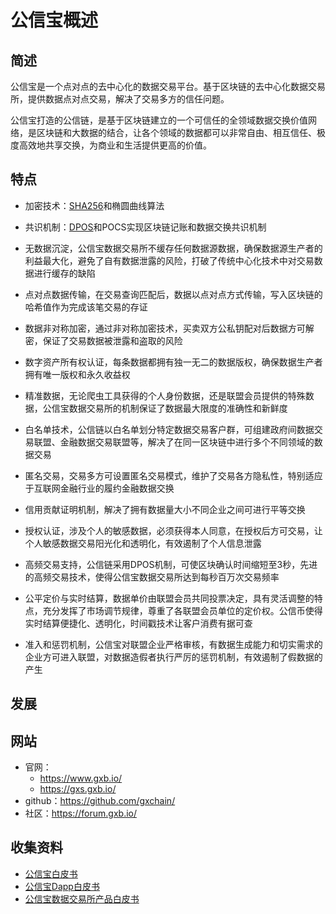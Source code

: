# 公信宝概述

## 简述

公信宝是一个点对点的去中心化的数据交易平台。基于区块链的去中心化数据交易所，提供数据点对点交易，解决了交易多方的信任问题。

公信宝打造的公信链，是基于区块链建立的一个可信任的全领域数据交换价值网络，是区块链和大数据的结合，让各个领域的数据都可以非常自由、相互信任、极度高效地共享交换，为商业和生活提供更高的价值。

## 特点

- 加密技术：[SHA256](../../核心技术/加密技术/散列算法-SHA系列.md)和椭圆曲线算法
- 共识机制：[DPOS](../../核心技术/共识算法/共识算法-POW.md)和POCS实现区块链记账和数据交换共识机制

- 无数据沉淀，公信宝数据交易所不缓存任何数据源数据，确保数据源生产者的利益最大化，避免了自有数据泄露的风险，打破了传统中心化技术中对交易数据进行缓存的缺陷
- 点对点数据传输，在交易查询匹配后，数据以点对点方式传输，写入区块链的哈希值作为完成该笔交易的存证
- 数据非对称加密，通过非对称加密技术，买卖双方公私钥配对后数据方可解密，保证了交易数据被泄露和盗取的风险
- 数字资产所有权认证，每条数据都拥有独一无二的数据版权，确保数据生产者拥有唯一版权和永久收益权
- 精准数据，无论爬虫工具获得的个人身份数据，还是联盟会员提供的特殊数据，公信宝数据交易所的机制保证了数据最大限度的准确性和新鲜度
- 白名单技术，公信链以白名单划分特定数据交易客户群，可组建政府间数据交易联盟、金融数据交易联盟等，解决了在同一区块链中进行多个不同领域的数据交易
- 匿名交易，交易多方可设置匿名交易模式，维护了交易各方隐私性，特别适应于互联网金融行业的履约金融数据交换
- 信用贡献证明机制，解决了拥有数据量大小不同企业之间可进行平等交换
- 授权认证，涉及个人的敏感数据，必须获得本人同意，在授权后方可交易，让个人敏感数据交易阳光化和透明化，有效遏制了个人信息泄露
- 高频交易支持，公信链采用DPOS机制，可使区块确认时间缩短至3秒，先进的高频交易技术，使得公信宝数据交易所达到每秒百万次交易频率
- 公平定价与实时结算，数据单价由联盟会员共同投票决定，具有灵活调整的特点，充分发挥了市场调节规律，尊重了各联盟会员单位的定价权。公信币使得实时结算便捷化、透明化，时间戳技术让客户消费有据可查
- 准入和惩罚机制，公信宝对联盟企业严格审核，有数据生成能力和切实需求的企业方可进入联盟，对数据造假者执行严厉的惩罚机制，有效遏制了假数据的产生

## 发展

## 网站

- 官网：
    - <https://www.gxb.io/>
    - <https://gxs.gxb.io/>
- github：<https://github.com/gxchain/>
- 社区：<https://forum.gxb.io/>

## 收集资料

- [公信宝白皮书](公信宝白皮书.md)
- [公信宝Dapp白皮书](公信宝Dapp白皮书.md)
- [公信宝数据交易所产品白皮书](公信宝数据交易所产品白皮书.md)
